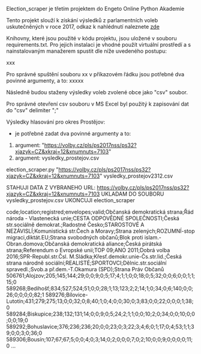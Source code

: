 <!-- Engeto-pa-3-projekt -->
Election_scraper je třetím projektem do Engeto Online Python Akademie

<!-- Popis projektu -->
Tento projekt slouží k získání výsledků z parlamentních voleb uskutečněných v roce 2017, odkaz k nahlédnutí naleznete [zde](https://volby.cz/pls/ps2017nss/ps32?xjazyk=CZ&xkraj=12&xnumnuts=7103)

<!-- Instalace knihoven -->
Knihovny, které jsou použité v kódu projektu, jsou uložené v souboru requirements.txt. 
Pro jejich instalaci je vhodné použít virtuální prostředí a s nainstalovaným manažerem spustit dle níže uvedeného postupu:

xxx

<!-- Spuštění projektu -->
Pro správné spuštění souboru xx v příkazovém řádku jsou potřebné dva povinné argumenty, a to:
xxxxx

Následně budou staženy výsledky voleb zvolené obce jako "csv" soubor.

Pro správné otevření csv souboru v MS Excel byl použitý k zapisování dat do "csv" delimiter ";"

<!-- Ukazka projektu -->
Výsledky hlasování pro okres Prostějov:
- je potřebné zadat dva povinné argumenty a to:
1. argument: "https://volby.cz/pls/ps2017nss/ps32?xjazyk=CZ&xkraj=12&xnumnuts=7103"
2. argument: vysledky_prostejov.csv

<!-- Spouštění programu -->
election_scraper.py "https://volby.cz/pls/ps2017nss/ps32?xjazyk=CZ&xkraj=12&xnumnuts=7103" vysledky_prostejov2312.csv

<!-- Průběh stahování -->
STAHUJI DATA Z VYBRANEHO URL: https://volby.cz/pls/ps2017nss/ps32?xjazyk=CZ&xkraj=12&xnumnuts=7103
UKLADAM DO SOUBORU vysledky_prostejov.csv
UKONCUJI election_scraper

<!-- Částečný výstup: -->
code;location;registred;envelopes;valid;Občanská demokratická strana;Řád národa - Vlastenecká unie;CESTA ODPOVĚDNÉ SPOLEČNOSTI;Česká str.sociálně demokrat.;Radostné Česko;STAROSTOVÉ A NEZÁVISLÍ;Komunistická str.Čech a Moravy;Strana zelených;ROZUMNÍ-stop migraci,diktát.EU;Strana svobodných občanů;Blok proti islam.-Obran.domova;Občanská demokratická aliance;Česká pirátská strana;Referendum o Evropské unii;TOP 09;ANO 2011;Dobrá volba 2016;SPR-Republ.str.Čsl. M.Sládka;Křesť.demokr.unie-Čs.str.lid.;Česká strana národně sociální;REALISTÉ;SPORTOVCI;Dělnic.str.sociální spravedl.;Svob.a př.dem.-T.Okamura (SPD);Strana Práv Občanů
506761;Alojzov;205;145;144;29;0;0;9;0;5;17;4;1;1;0;0;18;0;5;32;0;0;6;0;0;1;1;15;0
589268;Bedihošť;834;527;524;51;0;0;28;1;13;123;2;2;14;1;0;34;0;6;140;0;0;26;0;0;0;0;82;1
589276;Bílovice-Lutotín;431;279;275;13;0;0;32;0;8;40;1;0;4;0;0;30;0;3;83;0;0;22;0;0;0;1;38;0
589284;Biskupice;238;132;131;14;0;0;9;0;5;24;2;1;1;0;0;10;2;0;34;0;0;10;0;0;0;0;19;0
589292;Bohuslavice;376;236;236;20;0;0;23;0;3;22;3;4;6;0;1;17;0;4;53;1;1;39;0;0;3;0;36;0
589306;Bousín;107;67;67;5;0;0;4;0;3;14;0;2;0;0;0;7;0;2;10;0;0;9;0;0;0;0;11;0
...

